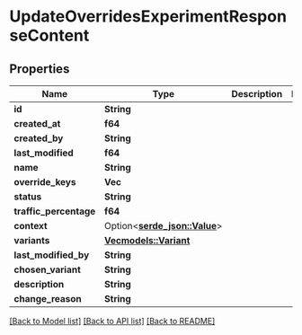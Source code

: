 # UpdateOverridesExperimentResponseContent

## Properties

Name | Type | Description | Notes
------------ | ------------- | ------------- | -------------
**id** | **String** |  | 
**created_at** | **f64** |  | 
**created_by** | **String** |  | 
**last_modified** | **f64** |  | 
**name** | **String** |  | 
**override_keys** | **Vec<String>** |  | 
**status** | **String** |  | 
**traffic_percentage** | **f64** |  | 
**context** | Option<[**serde_json::Value**](.md)> |  | 
**variants** | [**Vec<models::Variant>**](Variant.md) |  | 
**last_modified_by** | **String** |  | 
**chosen_variant** | **String** |  | 
**description** | **String** |  | 
**change_reason** | **String** |  | 

[[Back to Model list]](../README.md#documentation-for-models) [[Back to API list]](../README.md#documentation-for-api-endpoints) [[Back to README]](../README.md)


